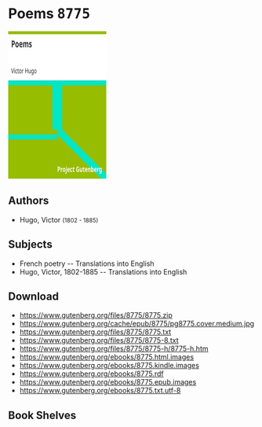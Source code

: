 # Poems <kbd>8775</kbd>

![](./cover.medium.jpg "")

## Authors


 - Hugo, Victor <small>(1802 - 1885)</small>

## Subjects


 - French poetry -- Translations into English
 - Hugo, Victor, 1802-1885 -- Translations into English

## Download


 - https://www.gutenberg.org/files/8775/8775.zip
 - https://www.gutenberg.org/cache/epub/8775/pg8775.cover.medium.jpg
 - https://www.gutenberg.org/files/8775/8775.txt
 - https://www.gutenberg.org/files/8775/8775-8.txt
 - https://www.gutenberg.org/files/8775/8775-h/8775-h.htm
 - https://www.gutenberg.org/ebooks/8775.html.images
 - https://www.gutenberg.org/ebooks/8775.kindle.images
 - https://www.gutenberg.org/ebooks/8775.rdf
 - https://www.gutenberg.org/ebooks/8775.epub.images
 - https://www.gutenberg.org/ebooks/8775.txt.utf-8

## Book Shelves


